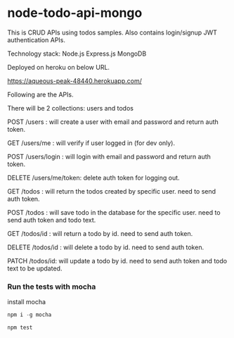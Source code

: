 # node-todo-api-mongo
 
This is CRUD APIs using todos samples. Also contains login/signup JWT authentication APIs.
 
 Technology stack:
 Node.js
 Express.js
 MongoDB
 
 Deployed on heroku on below URL.
 
 https://aqueous-peak-48440.herokuapp.com/

 Following are the APIs.
 
 There will be 2 collections: users and todos

 POST /users : will create a user with email and password and return auth token.
 
 GET /users/me : will verify if user logged in (for dev only).
 
 POST /users/login : will login with email and password and return auth token.
 
 DELETE /users/me/token: delete auth token for logging out.

GET /todos : will return the todos created by specific user. need to send auth token.

POST /todos : will save todo in the database for the specific user. need to send auth token and todo text.

GET /todos/id : will return a todo by id. need to send auth token.

DELETE /todos/id : will delete a todo by id. need to send auth token.

PATCH /todos/id: will update a todo by id. need to send auth token and todo text to be updated.

### Run the tests with mocha

install mocha 
```javascript
npm i -g mocha

npm test
```



